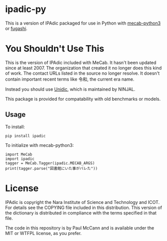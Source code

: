 # ipadic-py

This is a version of IPAdic packaged for use in Python with
[mecab-python3](https://github.com/SamuraiT/mecab-python3) or
[fugashi](https://github.com/polm/fugashi). 

# You Shouldn't Use This

This is the version of IPAdic included with MeCab. It hasn't been updated since
at least 2007. The organization that created it no longer does this kind of
work. The contact URLs listed in the source no longer resolve. It doesn't
contain important recent terms like 令和, the current era name.

Instead you should use [Unidic](https://unidic.ninjal.ac.jp/), which is
maintained by NINJAL. 

This package is provided for compatability with old benchmarks or models.

## Usage

To install:

    pip install ipadic

To initialize with mecab-python3:

    import MeCab
    import ipadic
    tagger = MeCab.Tagger(ipadic.MECAB_ARGS)
    print(tagger.parse("図書館にいた事がバレた"))

# License

IPAdic is copyright the Nara Institute of Science and Technology and ICOT. For
details see the COPYING file included in this distribution. This version of the
dictionary is distributed in compliance with the terms specified in that file.

The code in this repository is by Paul McCann and is available under the MIT or
WTFPL license, as you prefer.
